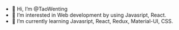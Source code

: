 - 👋 Hi, I’m @TaoWenting
- 👀 I’m interested in Web development by using Javasript, React.
- 🌱 I’m currently learning Javasript, React, Redux, Material-UI, CSS.



